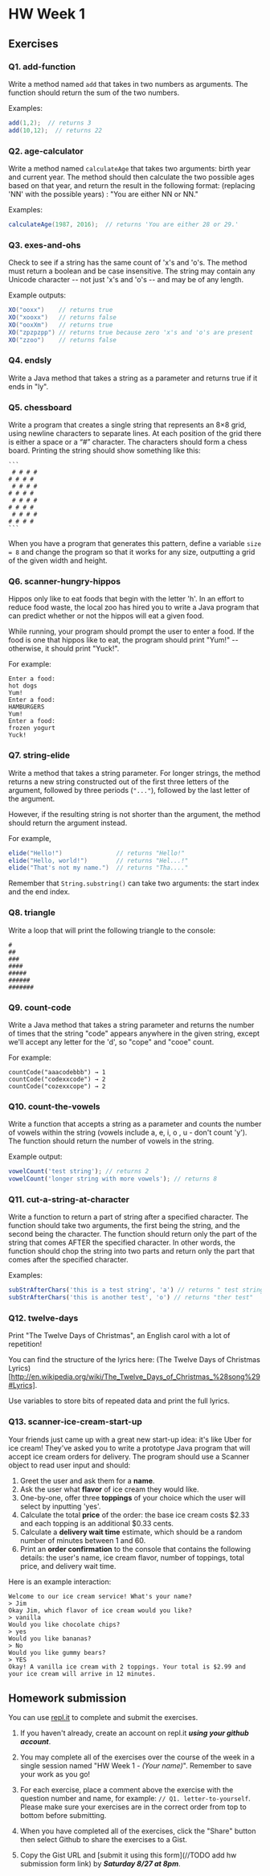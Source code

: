 # HW Week 1

## Exercises

<!-- @acxbank add-function -->
### Q1. add-function

Write a method named `add` that takes in two numbers as arguments. The function should return the sum of the two numbers.

Examples:
```java
add(1,2);  // returns 3
add(10,12);  // returns 22
```
<!-- end @acxbank -->

<!-- @acxbank age-calculator -->
### Q2. age-calculator

Write a method named `calculateAge` that takes two arguments: birth year and current year. The method should then calculate the two possible ages based on that year, and return the result in the following format: (replacing 'NN' with the possible years) : "You are either NN or NN."

Examples:

```java
calculateAge(1987, 2016);  // returns 'You are either 28 or 29.'
```
<!-- end @acxbank -->

<!-- @acxbank exes-and-ohs -->
### Q3. exes-and-ohs

Check to see if a string has the same count of 'x's and 'o's. The method must return a boolean and be case insensitive. The string may contain any Unicode character -- not just 'x's and 'o's -- and may be of any length.

Example outputs:
```java
XO("ooxx")    // returns true
XO("xooxx")   // returns false
XO("ooxXm")   // returns true
XO("zpzpzpp") // returns true because zero 'x's and 'o's are present
XO("zzoo")    // returns false
```
<!-- end @acxbank -->

<!-- @acxbank endsly -->
### Q4. endsly

Write a Java method that takes a string as a parameter and returns true if it ends in "ly".
<!-- end @acxbank -->

<!-- @acxbank chessboard -->
### Q5. chessboard

Write a program that creates a single string that represents an 8×8 grid, using newline characters to separate lines. At each position of the grid there is either a space or a “#” character. The characters should form a chess board. Printing the string should show something like this:

    ```
     # # # #
    # # # #
     # # # #
    # # # #
     # # # #
    # # # #
     # # # #
    # # # #
    ```

When you have a program that generates this pattern, define a variable ```size = 8``` and change the program so that it works for any size, outputting a grid of the given width and height.
<!-- end @acxbank -->

<!-- @acxbank scanner-hungry-hippos -->
### Q6. scanner-hungry-hippos

Hippos only like to eat foods that begin with the letter 'h'. In an effort to reduce food waste, the local zoo has hired you to write a Java program that can predict whether or not the hippos will eat a given food.

While running, your program should prompt the user to enter a food. If the food is one that hippos like to eat, the program should print "Yum!" -- otherwise, it should print "Yuck!".

For example:
```
Enter a food:
hot dogs
Yum!
Enter a food:
HAMBURGERS
Yum!
Enter a food:
frozen yogurt
Yuck!
```
<!-- end @acxbank -->

<!-- @acxbank string-elide -->
### Q7. string-elide

Write a method that takes a string parameter.  For longer strings, the method returns a new string constructed out of the first three letters of the argument, followed by three periods (`"..."`), followed by the last letter of the argument.

However, if the resulting string is not shorter than the argument, the method should return the argument instead.

For example,

```java
elide("Hello!")               // returns "Hello!"
elide("Hello, world!")        // returns "Hel...!"
elide("That's not my name.")  // returns "Tha...."
```

Remember that `String.substring()` can take two arguments: the start index and the end index.
<!-- end @acxbank -->

<!-- @acxbank triangle -->
### Q8. triangle

Write a loop that will print the following triangle to the console:

```
#
##
###
####
#####
######
#######
```

<!-- end @acxbank -->

<!-- @acxbank count-code -->
### Q9. count-code

Write a Java method that takes a string parameter and returns the number of times that the string "code" appears anywhere in the given string, except we'll accept any letter for the 'd', so "cope" and "cooe" count.

For example:

```
countCode("aaacodebbb") → 1
countCode("codexxcode") → 2
countCode("cozexxcope") → 2
```
<!-- end @acxbank -->

<!-- @acxbank count-the-vowels -->
### Q10. count-the-vowels

Write a function that accepts a string as a parameter and counts the number of vowels within the string (vowels include a, e, i, o , u - don't count 'y'). The function should return the number of vowels in the string.

Example output:
```javascript
vowelCount('test string'); // returns 2
vowelCount('longer string with more vowels'); // returns 8
```
<!-- end @acxbank -->

<!-- @acxbank cut-a-string-at-character -->
### Q11. cut-a-string-at-character

Write a function to return a part of string after a specified character. The function should take two arguments, the first being the string, and the second being the character. The function should return only the part of the string that comes AFTER the specified character. In other words, the function should chop the string into two parts and return only the part that comes after the specified character.

Examples:
```javascript
subStrAfterChars('this is a test string', 'a') // returns " test string"
subStrAfterChars('this is another test', 'o') // returns "ther test"
```
<!-- end @acxbank -->

<!-- @acxbank twelve-days -->
### Q12. twelve-days

Print "The Twelve Days of Christmas", an English carol with a lot of repetition!

You can find the structure of the lyrics here: (The Twelve Days of Christmas Lyrics)[http://en.wikipedia.org/wiki/The_Twelve_Days_of_Christmas_%28song%29#Lyrics].

Use variables to store bits of repeated data and print the full lyrics.
<!-- end @acxbank -->

<!-- @acxbank scanner-ice-cream-start-up -->
### Q13. scanner-ice-cream-start-up

Your friends just came up with a great new start-up idea: it's like Uber for ice cream! They've asked you to write a prototype Java program that will accept ice cream orders for delivery.  The program should use a Scanner object to read user input and should:

1. Greet the user and ask them for a **name**.
2. Ask the user what **flavor** of ice cream they would like.
3. One-by-one, offer three **toppings** of your choice which the user will select by inputting 'yes'.
4. Calculate the total **price** of the order: the base ice cream costs $2.33 and each topping is an additional $0.33 cents.
5. Calculate a **delivery wait time** estimate, which should be a random number of minutes between 1 and 60.
6. Print an **order confirmation** to the console that contains the following details: the user's name, ice cream flavor, number of toppings, total price, and delivery wait time.

Here is an example interaction:
```
Welcome to our ice cream service! What's your name?
> Jim
Okay Jim, which flavor of ice cream would you like?
> vanilla
Would you like chocolate chips?
> yes
Would you like bananas?
> No
Would you like gummy bears?
> YES
Okay! A vanilla ice cream with 2 toppings. Your total is $2.99 and your ice cream will arrive in 12 minutes.
```
<!-- end @acxbank -->


## Homework submission

You can use [repl.it](https://repl.it/languages/java) to complete and submit the exercises.

1. If you haven't already, create an account on repl.it ***using your github account***.

2. You may complete all of the exercises over the course of the week in a single session named "HW Week 1 - *(Your name)*". Remember to save your work as you go!

3. For each exercise, place a comment above the exercise with the question number and name, for example: `// Q1. letter-to-yourself`. Please make sure your exercises are in the correct order from top to bottom before submitting.

4. When you have completed all of the exercises, click the "Share" button then select Github to share the exercises to a Gist. 

5. Copy the Gist URL and [submit it using this form](//TODO add hw submission form link) by ***Saturday 8/27 at 8pm***.
